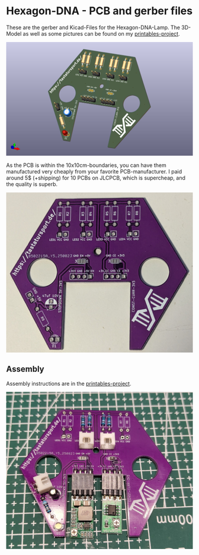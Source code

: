 # Hexagon-DNA - PCB and gerber files

These are the gerber and Kicad-Files for the Hexagon-DNA-Lamp. The 3D-Model as well as some pictures can be found on my [printables-project](https://www.printables.com/model/1434750-hexagon-dna-lamp).  

![Rendered PCB](/img/hex-dna-pcb-render.png) 

As the PCB is within the 10x10cm-boundaries, you can have them manufactured very cheaply from your favorite PCB-manufacturer. I paid around 5$ (+shipping) for 10 PCBs on JLCPCB, which is supercheap, and the quality is superb.

![Actual PCB](/img/hex-dna-pcb.jpg)

## Assembly

Assembly instructions are in the [printables-project](https://www.printables.com/model/1434750).

![Assembled PCB](/img/hex-dna-pcb-assembled.jpg)
